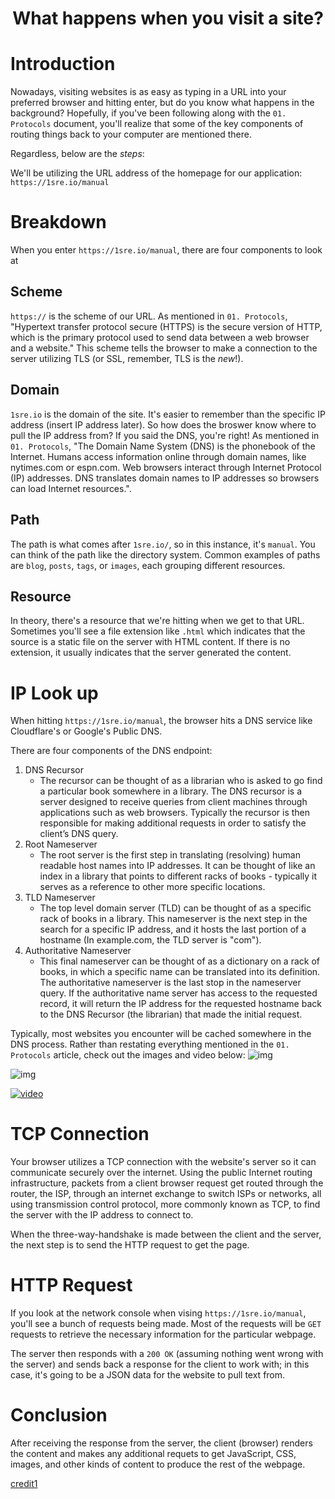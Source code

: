<h1 align="center">What happens when you visit a site?</h1></center>

# Introduction
Nowadays, visiting websites is as easy as typing in a URL into your preferred browser and hitting enter, but do you know what happens in the background? Hopefully, if you've been following along with the `01. Protocols` document, you'll realize that some of the key components of routing things back to your computer are mentioned there.

Regardless, below are the *steps*:

We'll be utilizing the URL address of the homepage for our application: `https://1sre.io/manual`

# Breakdown
When you enter `https://1sre.io/manual`, there are four components to look at

## Scheme
`https://` is the scheme of our URL. As mentioned in `01. Protocols`, "Hypertext transfer protocol secure (HTTPS) is the secure version of HTTP, which is the primary protocol used to send data between a web browser and a website." This scheme tells the browser to make a connection to the server utilizing TLS (or SSL, remember, TLS is the *new*!).

## Domain
`1sre.io` is the domain of the site. It's easier to remember than the specific IP address (insert IP address later). So how does the broswer know where to pull the IP address from? If you said the DNS, you're right! As mentioned in `01. Protocols`, "The Domain Name System (DNS) is the phonebook of the Internet. Humans access information online through domain names, like nytimes.com or espn.com. Web browsers interact through Internet Protocol (IP) addresses. DNS translates domain names to IP addresses so browsers can load Internet resources.".

## Path
The path is what comes after `1sre.io/`, so in this instance, it's `manual`. You can think of the path like the directory system. Common examples of paths are `blog`, `posts`, `tags`, or `images`, each grouping different resources.

## Resource
In theory, there's a resource that we're hitting when we get to that URL. Sometimes you'll see a file extension like `.html` which indicates that the source is a static file on the server with HTML content. If there is no extension, it usually indicates that the server generated the content.

# IP Look up
When hitting `https://1sre.io/manual`, the browser hits a DNS service like Cloudflare's or Google's Public DNS.

There are four components of the DNS endpoint:
1. DNS Recursor
    - The recursor can be thought of as a librarian who is asked to go find a particular book somewhere in a library. The DNS recursor is a server designed to receive queries from client machines through applications such as web browsers. Typically the recursor is then responsible for making additional requests in order to satisfy the client’s DNS query.
2. Root Nameserver
    - The root server is the first step in translating (resolving) human readable host names into IP addresses. It can be thought of like an index in a library that points to different racks of books - typically it serves as a reference to other more specific locations.
3. TLD Nameserver
    - The top level domain server (TLD) can be thought of as a specific rack of books in a library. This nameserver is the next step in the search for a specific IP address, and it hosts the last portion of a hostname (In example.com, the TLD server is "com").
4. Authoritative Nameserver
    - This final nameserver can be thought of as a dictionary on a rack of books, in which a specific name can be translated into its definition. The authoritative nameserver is the last stop in the nameserver query. If the authoritative name server has access to the requested record, it will return the IP address for the requested hostname back to the DNS Recursor (the librarian) that made the initial request.

Typically, most websites you encounter will be cached somewhere in the DNS process. Rather than restating everything mentioned in the `01. Protocols` article, check out the images and video below:
![img](https://cf-assets.www.cloudflare.com/slt3lc6tev37/1NzaAqpEFGjqTZPAS02oNv/bf7b3f305d9c35bde5c5b93a519ba6d5/what_is_a_dns_server_dns_lookup.png)

![img](https://imgur.com/3ezXzsX.jpg)

[![video](https://img.youtube.com/vi/27r4Bzuj5NQ/0.jpg)](https://www.youtube.com/watch?v=27r4Bzuj5NQ)

# TCP Connection
Your browser utilizes a TCP connection with the website's server so it can communicate securely over the internet. Using the public Internet routing infrastructure, packets from a client browser request get routed through the router, the ISP, through an internet exchange to switch ISPs or networks, all using transmission control protocol, more commonly known as TCP, to find the server with the IP address to connect to.

When the three-way-handshake is made between the client and the server, the next step is to send the HTTP request to get the page.

# HTTP Request
If you look at the network console when vising `https://1sre.io/manual`, you'll see a bunch of requests being made. Most of the requests will be `GET` requests to retrieve the necessary information for the particular webpage.

The server then responds with a `200 OK` (assuming nothing went wrong with the server) and sends back a response for the client to work with; in this case, it's going to be a JSON data for the website to pull text from.

# Conclusion
After receiving the response from the server, the client (browser) renders the content and makes any additional requets to  get JavaScript, CSS, images, and other kinds of content to produce the rest of the webpage.


[credit1](https://aws.amazon.com/blogs/mobile/what-happens-when-you-type-a-url-into-your-browser/#:~:text=and%20press%20Enter-,Browser%20looks%20up%20IP%20address%20for%20the%20domain,and%20sends%20back%20a%20response)